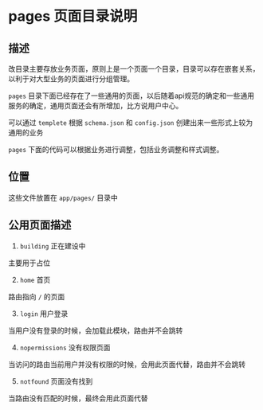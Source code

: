# pages 页面目录说明

## 描述

改目录主要存放业务页面，原则上是一个页面一个目录，目录可以存在嵌套关系，以利于对大型业务的页面进行分组管理。

`pages` 目录下面已经存在了一些通用的页面，以后随着api规范的确定和一些通用服务的确定，通用页面还会有所增加，比方说用户中心。

可以通过 `templete` 根据 `schema.json` 和 `config.json` 创建出来一些形式上较为通用的业务

`pages` 下面的代码可以根据业务进行调整，包括业务调整和样式调整。

## 位置

这些文件放置在 `app/pages/` 目录中

## 公用页面描述

1. `building` 正在建设中

主要用于占位

2. `home` 首页

路由指向 `/` 的页面

3. `login` 用户登录

当用户没有登录的时候，会加载此模块，路由并不会跳转

4. `nopermissions` 没有权限页面

当访问的路由当前用户并没有权限的时候，会用此页面代替，路由并不会跳转

5. `notfound` 页面没有找到

当路由没有匹配的时候，最终会用此页面代替

